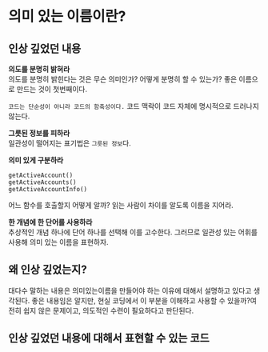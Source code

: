 # 의미 있는 이름이란?

## 인상 깊었던 내용

**의도를 분명히 밝혀라**  
 의도를 분명히 밝힌다는 것은 무슨 의미인가? 어떻게 분명히 할 수 있는가? 좋은 이름으로 만드는 것이 첫번째이다.

`코드는 단순성이 아니라 코드의 함축성이다.` 코드 맥락이 코드 자체에 명시적으로 드러나지 않는다.

**그릇된 정보를 피하라**  
일관성이 떨어지는 표기법은 `그릇된 정보`다.

**의미 있게 구분하라**  

`getActiveAccount()`  
`getActiveAccounts()`  
`getActiveAccountInfo()`

어느 함수를 호출할지 어떻게 알까? 읽는 사람이 차이를 알도록 이름을 지어라.

**한 개념에 한 단어를 사용하라**  
 추상적인 개념 하나에 단어 하나를 선택해 이를 고수한다. 그러므로 일관성 있는 어휘를 사용해 의미 있는 이름을 표현하자.

## 왜 인상 깊었는지?

대다수 말하는 내용은 의미있는이름을 만들어야 하는 이유에 대해서 설명하고 있다고 생각된다. 좋은 내용임은 알지만, 현실 코딩에서 이 부분을 이해하고 사용할 수 있을까?여전히 쉽지 않은 문제이고, 의도적인 수련이 필요하다고 판단된다.


## 인상 깊었던 내용에 대해서 표현할 수 있는 코드
